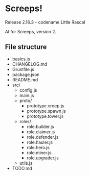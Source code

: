 # Screeps!
Release 2.16.3 - codename Little Rascal

AI for Screeps, version 2.

## File structure
- basics.js
- CHANGELOG.md
- Gruntfile.js
- package.json
- README.md
- src/
  - config.js
  - main.js
  - proto/
    - prototype.creep.js
    - prototype.spawn.js
    - prototype.tower.js
  - roles/
    - role.builder.js
    - role.claimer.js
    - role.defender.js
    - role.hauler.js
    - role.hero.js
    - role.miner.js
    - role.upgrader.js
  - utils.js
- TODO.md
